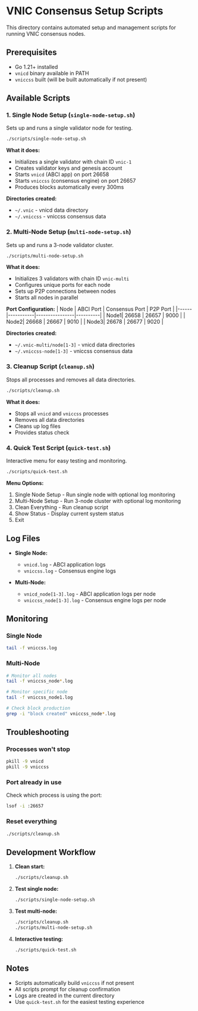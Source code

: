 # VNIC Consensus Setup Scripts

This directory contains automated setup and management scripts for running VNIC consensus nodes.

## Prerequisites

- Go 1.21+ installed
- `vnicd` binary available in PATH
- `vniccss` built (will be built automatically if not present)

## Available Scripts

### 1. Single Node Setup (`single-node-setup.sh`)
Sets up and runs a single validator node for testing.

```bash
./scripts/single-node-setup.sh
```

**What it does:**
- Initializes a single validator with chain ID `vnic-1`
- Creates validator keys and genesis account
- Starts `vnicd` (ABCI app) on port 26658
- Starts `vniccss` (consensus engine) on port 26657
- Produces blocks automatically every 300ms

**Directories created:**
- `~/.vnic` - vnicd data directory
- `~/.vniccss` - vniccss consensus data

### 2. Multi-Node Setup (`multi-node-setup.sh`)
Sets up and runs a 3-node validator cluster.

```bash
./scripts/multi-node-setup.sh
```

**What it does:**
- Initializes 3 validators with chain ID `vnic-multi`
- Configures unique ports for each node
- Sets up P2P connections between nodes
- Starts all nodes in parallel

**Port Configuration:**
| Node | ABCI Port | Consensus Port | P2P Port |
|------|-----------|----------------|----------|
| Node1| 26658     | 26657          | 9000     |
| Node2| 26668     | 26667          | 9010     |
| Node3| 26678     | 26677          | 9020     |

**Directories created:**
- `~/.vnic-multi/node[1-3]` - vnicd data directories
- `~/.vniccss-node[1-3]` - vniccss consensus data

### 3. Cleanup Script (`cleanup.sh`)
Stops all processes and removes all data directories.

```bash
./scripts/cleanup.sh
```

**What it does:**
- Stops all `vnicd` and `vniccss` processes
- Removes all data directories
- Cleans up log files
- Provides status check

### 4. Quick Test Script (`quick-test.sh`)
Interactive menu for easy testing and monitoring.

```bash
./scripts/quick-test.sh
```

**Menu Options:**
1. Single Node Setup - Run single node with optional log monitoring
2. Multi-Node Setup - Run 3-node cluster with optional log monitoring
3. Clean Everything - Run cleanup script
4. Show Status - Display current system status
5. Exit

## Log Files

- **Single Node:**
  - `vnicd.log` - ABCI application logs
  - `vniccss.log` - Consensus engine logs

- **Multi-Node:**
  - `vnicd_node[1-3].log` - ABCI application logs per node
  - `vniccss_node[1-3].log` - Consensus engine logs per node

## Monitoring

### Single Node
```bash
tail -f vniccss.log
```

### Multi-Node
```bash
# Monitor all nodes
tail -f vniccss_node*.log

# Monitor specific node
tail -f vniccss_node1.log

# Check block production
grep -i "block created" vniccss_node*.log
```

## Troubleshooting

### Processes won't stop
```bash
pkill -9 vnicd
pkill -9 vniccss
```

### Port already in use
Check which process is using the port:
```bash
lsof -i :26657
```

### Reset everything
```bash
./scripts/cleanup.sh
```

## Development Workflow

1. **Clean start:**
   ```bash
   ./scripts/cleanup.sh
   ```

2. **Test single node:**
   ```bash
   ./scripts/single-node-setup.sh
   ```

3. **Test multi-node:**
   ```bash
   ./scripts/cleanup.sh
   ./scripts/multi-node-setup.sh
   ```

4. **Interactive testing:**
   ```bash
   ./scripts/quick-test.sh
   ```

## Notes

- Scripts automatically build `vniccss` if not present
- All scripts prompt for cleanup confirmation
- Logs are created in the current directory
- Use `quick-test.sh` for the easiest testing experience
